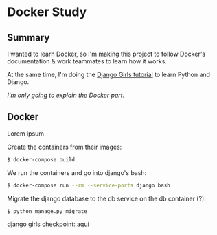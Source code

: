 <h1>Docker Study</h1>

<h2>Summary</h2>
<p>I wanted to learn Docker, so I'm making this project to follow Docker's documentation & work teammates to learn how it works.</p>
<p>At the same time, I'm doing the <a href="https://tutorial.djangogirls.org/en/">Django Girls tutorial</a> to learn Python and Django.</p>
<p><i>I'm only going to explain the Docker part.</i></p>

<h2>Docker</h2>
<p>Lorem ipsum</p>

Create the containers from their images:
```bash
$ docker-compose build
```

We run the containers and go into django's bash:
```bash
$ docker-compose run --rm --service-ports django bash
```

Migrate the django database to the db service on the db container (?):
```bash
$ python manage.py migrate
```

django girls checkpoint: <a href="https://tutorial.djangogirls.org/en/extend_your_application/">aquí</a>